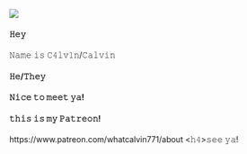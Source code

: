 <img src="https://c10.patreonusercontent.com/4/patreon-media/p/post/106235793/dee84a71785e41f99c4f51f5f8f4999d/eyJ3Ijo2MjB9/1.png?token-time=1719705600&token-hash=tygUtjeB6aVbqS89DA1TFgqDTY0DxgUdIUScBU7OYUg%3D" /></p>
<h4>𝙷𝚎𝚢<h4></h4>𝙽𝚊𝚖𝚎 𝚒𝚜 𝙲𝟺𝚕𝚟𝟷𝚗/𝙲𝚊𝚕𝚟𝚒𝚗</h4><h4>𝙷𝚎/𝚃𝚑𝚎𝚢</h4><h4>𝙽𝚒𝚌𝚎 𝚝𝚘 𝚖𝚎𝚎𝚝 𝚢𝚊!</h4>
<h4>𝚝𝚑𝚒𝚜 𝚒𝚜 𝚖𝚢 𝙿𝚊𝚝𝚛𝚎𝚘𝚗! </h4>https://www.patreon.com/whatcalvin771/about
<𝚑𝟺>𝚜𝚎𝚎 𝚢𝚊!</𝚑𝟺>
